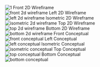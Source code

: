 
![1](https://user-images.githubusercontent.com/108221893/179361963-5422209f-5148-43bc-b510-535207a518cd.png)
Front 2D Wirefirame  
![front 2d wireframe](https://user-images.githubusercontent.com/108221893/179365192-3ea79dc3-5dd5-40aa-adc6-7f5514736c27.png)
Left 2D Wireframe     
![left 2d wireframe](https://user-images.githubusercontent.com/108221893/179365193-6574f1d7-bd7d-42da-96e4-391c517d3e9b.png)
Isometric 2D Wireframe     
![isometric 2d wireframe](https://user-images.githubusercontent.com/108221893/179365194-5d8f23cd-3812-483c-a65f-5702ef4dc8bd.png)
Top 2D Wireframe     
![top 2d wireframe](https://user-images.githubusercontent.com/108221893/179365195-0f6a2028-72a4-433e-9524-2ee6bb63f8bf.png)
Bottom 2D Wireframe     
![bottom 2d wireframe](https://user-images.githubusercontent.com/108221893/179365197-9487af7e-8a39-46e4-ba76-fcd8e5795cdb.png)
Front Conceptual     
![front conceptual](https://user-images.githubusercontent.com/108221893/179365209-7c39ff28-26b8-4911-acd3-d1a62804e41b.png)
Left Conceptual     
![left conceptual](https://user-images.githubusercontent.com/108221893/179365210-cd6e0028-ab32-40a9-9fe0-b1711dbe3667.png)
Isometric Conceptual     
![isometric conceptual](https://user-images.githubusercontent.com/108221893/179365212-870d6755-ac67-433e-93f5-0afb63851cae.png)
Top Conceptual     
![top conceptual](https://user-images.githubusercontent.com/108221893/179365214-e215079b-7c1e-48a3-b5e6-5ed7e057be4c.png)
Bottom Conceptual     
![bottom conceptual](https://user-images.githubusercontent.com/108221893/179365215-7aadcd4c-ad85-48df-8a14-998d8d567d56.png)

